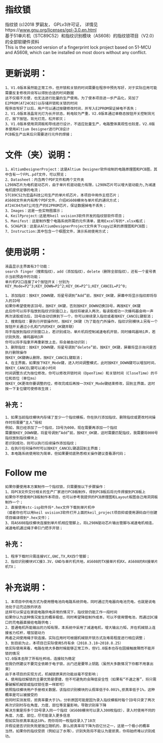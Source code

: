 # 指纹锁 
指纹锁 (c)2018 罗嗣友， GPLv3许可证， 详情见https://www.gnu.org/licenses/gpl-3.0.en.html  
基于51单片机（STC89C52）和指纹识别模块（AS608）的指纹锁项目（V2.0）的全部软硬件资料  
This is the second version of a fingerprint lock project based on 51-MCU and AS608, which can be installed on most doors without any conflict.

# 更新说明：  

    1、V1.0版本虽然能正常工作，但开锁和关锁的时间需要在程序中预先写好，对于实际应用可能需要反复修改并烧写以得到合适的时间数据
    这不仅极不方便，也无法进行批量的生产使用。为了使本项目进一步产品化，另加了E2PROM(AT24C02)以存储开锁和关锁的时间
    程序烧写好了以后，用户可以通过按键修改时间，并写入E2PROM保证掉电不丢失；  
    2、V1.0版本液晶背光灯为长开状态，耗电较为严重，V2.0版本通过单稳态按钮开关控制背光灯，按下按钮，背光灯亮，松开即灭；  
    3、V1.0版本使用洞洞板和导线进行设计，不适应批量生产，电路整体美观性也较差，V2.0版本使用Altium Designer进行PCB设计
    PCB板生产出来后只需要进行元件的焊接；  

# 文件（夹）说明：  

    1、AltiumDesignerProject：这是Altium Designer软件绘制的电路原理图和PCB图，其中含有一个FPL.pdf文件，可以预览；  
    2、Datasheet：内含两个PDF文件和两个文件夹
    L298N芯片为电机驱动芯片，由于单片机驱动能力有限，L298N芯片可以增大驱动能力,为减速电机提供足够的电流；
    STC89C52为宏晶科技公司生产的单片机芯片，本项目中用作主控芯片；
    AS608文件夹内有两个PDF文件，介绍AS608模块与单片机的通讯方式；
    AT24C04为AT公司生产的E2PROM芯片，保证数据掉电不丢失；  
    3、Images：这是一些实物图展示；  
    4、KeilPproject:这是用keil uvision3软件开发的指纹锁软件项目；  
    5、Manifest：这是制作整个电路系统所需的元件清单，是用Excel写的*.xlsx格式；  
    6、SCH&PCB：这是从AltiumDesignerProject文件夹下copy过来的原理图和PCB图；  
    7、Instruction:其中包含一个框图文件，演示系统使用方式；  

# 使用说明：

    液晶显示主界面有3个功能：
    search finger（搜索指纹），add（添加指纹），delete（删除全部指纹），还有一个星号表示当前预选中的功能；
    单片机P2口连接了4个按钮开关：分别为KEY_Mode=P2^3;KEY_DOWN=P2^2;KEY_OK=P2^1;KEY_CANCEL=P2^0;  
    
    1、添加指纹：按KEY_DOWN键，将星号调到“Add”前，按KEY_OK键，屏幕中将显示指纹即将存入的ID号
    如果你希望使用该ID号，按KEY_OK键，否则按KEY_DOWN切换ID号，再按KEY_OK键
    此后你可以将手指放到指纹识别窗口上，指纹将被读入两次，每读取成功一次蜂鸣器会响一声
    两次读取成功后，ID号自动切换到下一个，你可以继续录入指纹或者按KEY_CANCEL键取消；  
    2、搜索指纹：要执行开锁操作时，按KEY_OK键（为了能在门外操作，指纹识别模块上另有一个按钮开关通过小孔和门内的KEY_OK键并联）
    将手指放到指纹识别窗口上，若识别成功，单片机将控制减速电机开锁，同时蜂鸣器响1声，若识别失败，蜂鸣器响3声
    你可以将手指拿开再重新放上去，将会被自动识别；  
    3、删除指纹：按KEY_DOWN键，将星号调到“delete”前，按KEY_OK键，屏幕将显示询问是否执行删除操作
    按KEY_OK键确认删除，按KEY_CANCEL键取消；  
    4、在主界面，如果按下KEY_Mode键，进入时间调整模式，此时按KEY_DOWN键可以增加时间，按KEY_CANCEL键可以减小时间
    时间调整方式为按位修改，你可以修改开锁时间（OpenTime）和关锁时间（CloseTime）的千位和百位（单位ms）
    按KEY_OK更改你要调整的位，修改完成后再按一次KEY_Mode键结束修改，回到主界面，这时按一下复位键可使修改生效；  
## 补充：  

    1、如果当前指纹模块内存储了至少一个指纹模板，你在执行添加指纹、删除指纹或更改时间操作时将需要“主人”授权
    例如，我已经添加了一个指纹，ID号为000，现在需要再添加一个指纹
    需要按KEY_DOWN键，将星号调到“Add”前，按KEY_OK键，这时需要匹配指纹，我需要将000号指纹放到指纹模块上
    若识别成功，则可以执行后续操作添加指纹；  
    2、在执行任何操作时可以按KEY_CANCEL键退回到主界面；  
    3、本电路系统使用较为简单，但如果要彻底熟悉相关操作建议查看源代码；
# Follow me

    如果你要使用本方案制作一个指纹锁，只需要按以下步骤操作：   
    1、将PCB文件交付相关的生产厂家进行PCB板制作，得到PCB板后将元件焊接到PCB板上
    如果你不想使用PCB板制作本项目，也可以参考我提供的PCB原理图和Layout板图自己用洞洞板制作一个；  
    2、直接使用stc-isp软件将*.hex文件下载到单片机中
    （或者你也可以用keil uvision3软件打开上面的keil_project项目抑或使用源码自行创建项目编译得到*.hex文件）；  
    3、将AS608指纹模块连接到单片机相应管脚上，将L298N驱动芯片输出管脚与减速电机相连，减速电机通过绳子牵引门把手开锁；  
## 补充：  

    1、程序下载时只需连接VCC,GNC,TX,RX四个管脚；   
    2、指纹识别模块VCC接3.3V，GND与单片机共地，AS608的TX接单片机RX，AS608的RX接单片机TX；

# 补充说明：  

    1、本项目中供电方式为使用锂电池向电路系统供电，同时通过充电器向电池充电，也就是说电池处于边充边放的状态
    这样可以保证在家庭电路供电异常的情况下，指纹锁仍能工作一段时间
    如果你认为这种情况发生的概率极低，同时希望降低制作成本，可以不使用锂电池，而通过DC接口的充电器直接给电路供电；  
    2、普通电机所能输出的力矩有限，本系统中采用了减速电机，增大输出力矩，并在机械锁上连接省力杠杆，增加驱动力
    两者之间使用绳子软连接。实际应用时可根据机械锁开锁方式及难易程度进行相应调整；  
    3、到目前为止，本项目已实际使用5月有余（2018.3.18~2018.8.25）
    依实际使用来看，电路在绝大多数时候能够正常工作，但V1.0版本也存在因接触故障而不能开锁的情况
    V2.0版本去除了所有杜邦线，连接较为稳定
    但我仍然建议不要完全依赖于电子锁，出门还是要带上钥匙（虽然大多数情况下你都不用拿出来）
    由于本项目的实现方式，机械锁原来的功能丝毫不受影响；  
    4、使用指纹解锁的主要优势是便捷，但不可避免的会降低安全性（如果有“不速之客”，将只需要破解机械锁或指纹锁任意一样即可）
    依照指纹模块用户手册相关数据，该指纹识别模块的认假率低于0.001%,拒真率低于1%，这种概率是可以被接受的
    但同时实测发现，拒真率要大于1%，分析原因可能是因为录入指纹模板时每个ID号只录了两次
    再次识别时存在角度、力度、部位等变量影响，导致识别率下降
    解决方案是将多个ID号录入同一个指纹（AS608模块可以录入300枚指纹），录入时使用不同的角度、力度、部位，尽可能录入更多信息
    假如实际拒真率高达10%，而你将同一枚指纹录入了10次
    并假设是否识别失败是独立随机的，那么拒真率将下降为百亿分之一，这是一个极小的概率
    当然，如果你的指纹受损（例如沾了水等），识别失败将不能认为是拒真，你将始终难以识别成功。
